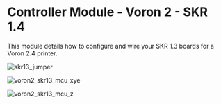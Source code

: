 # Controller Module - Voron 2 - SKR 1.4

This module details how to configure and wire your SKR 1.3 boards for a Voron 2.4 printer.

![skr13_jumper](/Users/joshualongenecker/Github/jdlongenecker/documentation/setup_guide/images/skr13_jumper.png)

![voron2_skr13_mcu_xye](/Users/joshualongenecker/Github/jdlongenecker/documentation/setup_guide/images/voron2_skr13_mcu_xye.png)

![voron2_skr13_mcu_z](/Users/joshualongenecker/Github/jdlongenecker/documentation/setup_guide/images/voron2_skr13_mcu_z.png)

